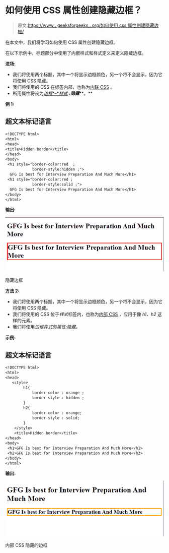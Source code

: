 # 如何使用 CSS 属性创建隐藏边框？

> 原文:[https://www . geeksforgeeks . org/如何使用 css 属性创建隐藏边框/](https://www.geeksforgeeks.org/how-to-create-a-hidden-border-using-css-properties/)

在本文中，我们将学习如何使用 CSS 属性创建隐藏边框。

在以下示例中，标题部分中使用了内嵌样式和样式定义来定义隐藏边框。

**进场:**

*   我们将使用两个标题，其中一个将显示边框颜色，另一个将不会显示，因为它将使用 CSS 隐藏。
*   我们将使用的 CSS 在标签内部，也称为[内联 CSS](https://www.geeksforgeeks.org/how-to-apply-inline-css/) 。
*   所用属性将设为[*边框**–**样式*](https://www.geeksforgeeks.org/css-border-style-property/) ***:隐藏*****。**

**例 1:**

## 超文本标记语言

```
<!DOCTYPE html>
<html>
<head>
<title>Hidden border</title>
</head>
<body>
 <h1 style="border-color:red  ;
            border-style:hidden ;">
  GFG Is best for Interview Preparation And Much More</h1>
 <h1 style="border-color:red ;
            border-style:solid ;">
  GFG Is best for Interview Preparation And Much More</h1>
</body>
</html>
```

**输出:**

![](img/ab90124eb44aa056f6fe189f7cfe9ce5.png)

隐藏边框

**方法 2:**

*   我们将使用两个标题，其中一个将显示边框颜色，另一个将不会显示，因为它将使用 CSS 隐藏。
*   我们将使用的 CSS 位于*样式*标签内，也称为[内部 CSS](https://www.geeksforgeeks.org/types-of-css-cascading-style-sheet/) ，应用于像 *h1、h2* 这样的元素。
*   我们将使用*边框样式的属性:隐藏。*

**示例:**

## 超文本标记语言

```
<!DOCTYPE html>
<html>
<head>
   <style>
        h1{
            border-color : orange ;
            border-style : hidden ;
        }
        h2{
            border-color : orange;
            border-style : solid;
        }
    </style>
    <title>Hidden border</title>
</head>
<body>
 <h1>GFG Is best for Interview Preparation And Much More</h1>
 <h2>GFG Is best for Interview Preparation And Much More</h2>
</body>
</html>
```

**输出:**

![](img/6e6afc34c5543eb93454f05c9866e344.png)

内部 CSS 隐藏的边框